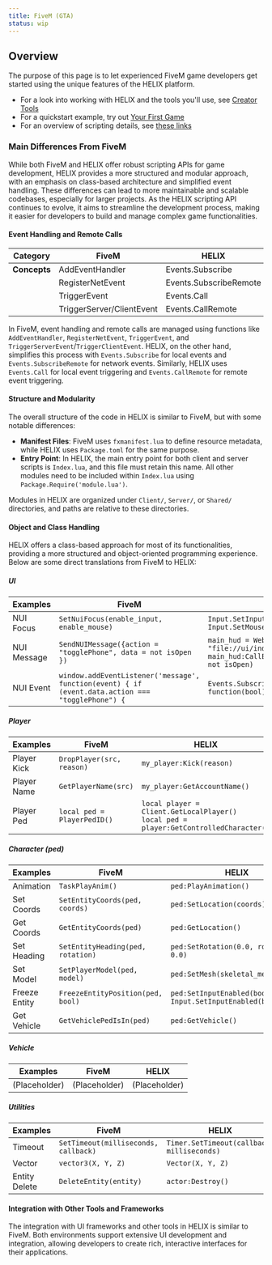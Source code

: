 ```yaml
---
title: FiveM (GTA)
status: wip
---
```

## Overview

The purpose of this page is to let experienced FiveM game developers get started using the unique features of the HELIX platform.

- For a look into working with HELIX and the tools you'll use, see [Creator Tools](creatorTools.md)
- For a quickstart example, try out [Your First Game](firstGame.md)
- For an overview of scripting details, see [these links](scripters.md)

### Main Differences From FiveM

While both FiveM and HELIX offer robust scripting APIs for game development, HELIX provides a more structured and modular approach, with an emphasis on class-based architecture and simplified event handling. These differences can lead to more maintainable and scalable codebases, especially for larger projects. As the HELIX scripting API continues to evolve, it aims to streamline the development process, making it easier for developers to build and manage complex game functionalities.

#### Event Handling and Remote Calls

| **Category**   | **FiveM**       | **HELIX**           |
| -------------  | --------------- | ------------------ |
| **Concepts**  | AddEventHandler  | Events.Subscribe    |
|                | RegisterNetEvent | Events.SubscribeRemote |
|                | TriggerEvent     | Events.Call         |
|                | TriggerServer/ClientEvent | Events.CallRemote |

In FiveM, event handling and remote calls are managed using functions like `AddEventHandler`, `RegisterNetEvent`, `TriggerEvent`, and `TriggerServerEvent`/`TriggerClientEvent`. HELIX, on the other hand, simplifies this process with `Events.Subscribe` for local events and `Events.SubscribeRemote` for network events. Similarly, HELIX uses `Events.Call` for local event triggering and `Events.CallRemote` for remote event triggering.

#### Structure and Modularity

The overall structure of the code in HELIX is similar to FiveM, but with some notable differences:
- **Manifest Files**: FiveM uses `fxmanifest.lua` to define resource metadata, while HELIX uses `Package.toml` for the same purpose.
- **Entry Point**: In HELIX, the main entry point for both client and server scripts is `Index.lua`, and this file must retain this name. All other modules need to be included within `Index.lua` using `Package.Require('module.lua')`.

Modules in HELIX are organized under `Client/`, `Server/`, or `Shared/` directories, and paths are relative to these directories.

#### Object and Class Handling

HELIX offers a class-based approach for most of its functionalities, providing a more structured and object-oriented programming experience. Below are some direct translations from FiveM to HELIX:

##### UI

| **Examples**  | **FiveM**                                         | **HELIX**                                       |
| ------------- | ------------------------------------------------- | ----------------------------------------------- |
| NUI Focus     | `SetNuiFocus(enable_input, enable_mouse)`         | `Input.SetInputEnabled(enable_input)`<br>`Input.SetMouseEnabled(enable_mouse)` |
| NUI Message   | `SendNUIMessage({action = "togglePhone", data = not isOpen })` | `main_hud = WebUI("Phone", "file://ui/index.html")`<br>`main_hud:CallEvent("togglePhone", not isOpen)` |
| NUI Event     | `window.addEventListener('message', function(event) { if (event.data.action === "togglePhone") {` | `Events.Subscribe("togglePhone", function(bool) {` |

##### Player

| **Examples**  | **FiveM**                                         | **HELIX**                                       |
| ------------- | ------------------------------------------------- | ----------------------------------------------- |
| Player Kick   | `DropPlayer(src, reason)`                         | `my_player:Kick(reason)`                        |
| Player Name   | `GetPlayerName(src)`                              | `my_player:GetAccountName()`                    |
| Player Ped    | `local ped = PlayerPedID()`                       | `local player = Client.GetLocalPlayer()`<br>`local ped = player:GetControlledCharacter()` |

##### Character (ped)

| **Examples**  | **FiveM**                                         | **HELIX**                                       |
| ------------- | ------------------------------------------------- | ----------------------------------------------- |
| Animation     | `TaskPlayAnim()`                                  | `ped:PlayAnimation()`                           |
| Set Coords    | `SetEntityCoords(ped, coords)`                    | `ped:SetLocation(coords)`                       |
| Get Coords    | `GetEntityCoords(ped)`                            | `ped:GetLocation()`                             |
| Set Heading   | `SetEntityHeading(ped, rotation)`                 | `ped:SetRotation(0.0, rotation, 0.0)`           |
| Set Model     | `SetPlayerModel(ped, model)`                      | `ped:SetMesh(skeletal_mesh_asset)`              |
| Freeze Entity | `FreezeEntityPosition(ped, bool)`                 | `ped:SetInputEnabled(bool)`<br>`Input.SetInputEnabled(bool)` |
| Get Vehicle   | `GetVehiclePedIsIn(ped)`                          | `ped:GetVehicle()`                              |

##### Vehicle

| **Examples**  | **FiveM**                                         | **HELIX**                                       |
| ------------- | ------------------------------------------------- | ----------------------------------------------- |
| (Placeholder) | (Placeholder)                                     | (Placeholder)                                   |

##### Utilities

| **Examples**  | **FiveM**                                         | **HELIX**                                       |
| ------------- | ------------------------------------------------- | ----------------------------------------------- |
| Timeout       | `SetTimeout(milliseconds, callback)`              | `Timer.SetTimeout(callback, milliseconds)`      |
| Vector        | `vector3(X, Y, Z)`                                | `Vector(X, Y, Z)`                               |
| Entity Delete | `DeleteEntity(entity)`                            | `actor:Destroy()`                               |

#### Integration with Other Tools and Frameworks

The integration with UI frameworks and other tools in HELIX is similar to FiveM. Both environments support extensive UI development and integration, allowing developers to create rich, interactive interfaces for their applications.
